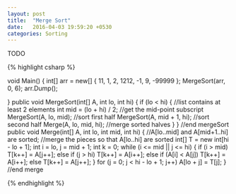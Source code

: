 ```yaml
---
layout: post
title:  "Merge Sort"
date:   2016-04-03 19:59:20 +0530
categories: Sorting
---
```

TODO

{% highlight csharp %}





void Main()
{
	int[] arr = new[] { 11, 1, 2, 1212, -1, 9, -99999 };
	MergeSort(arr, 0, 6);
	arr.Dump();

}
public void MergeSort(int[] A, int lo, int hi)
{
	if (lo < hi)
	{ //list contains at least 2 elements
		int mid = (lo + hi) / 2; //get the mid-point subscript
		MergeSort(A, lo, mid); //sort first half
		MergeSort(A, mid + 1, hi); //sort second half
		Merge(A, lo, mid, hi); //merge sorted halves
	}
} //end mergeSort
public void Merge(int[] A, int lo, int mid, int hi)
{
	//A[lo..mid] and A[mid+1..hi] are sorted;
	//merge the pieces so that A[lo..hi] are sorted
	int[] T = new int[hi - lo + 1];
	int i = lo, j = mid + 1;
	int k = 0;
	while (i <= mid || j <= hi)
	{
		if (i > mid) T[k++] = A[j++];
		else if (j > hi) T[k++] = A[i++];
		else if (A[i] < A[j]) T[k++] = A[i++];
		else T[k++] = A[j++];
	}
	for (j = 0; j < hi - lo + 1; j++) A[lo + j] = T[j];
} //end merge
 
        

{% endhighlight %}